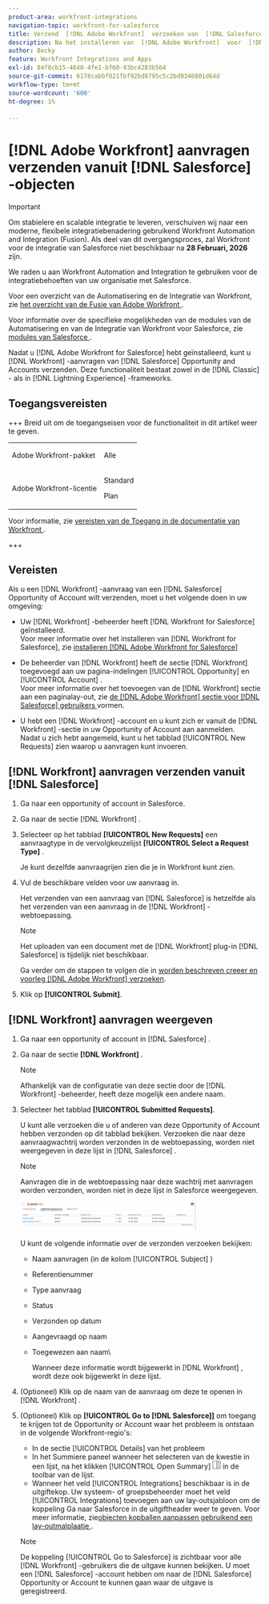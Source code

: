 ```yaml
---
product-area: workfront-integrations
navigation-topic: workfront-for-salesforce
title: Verzend  [!DNL Adobe Workfront]  verzoeken van  [!DNL Salesforce]  voorwerpen
description: Na het installeren van  [!DNL Adobe Workfront]  voor  [!DNL Salesforce], you can submit [!DNL Workfront]  verzoeken van  [!DNL Salesforce]  Kansen en Rekeningen. Deze functionaliteit is beschikbaar in zowel de raamwerken voor klassieke en bliksemervaring.
author: Becky
feature: Workfront Integrations and Apps
exl-id: 84f8cb15-4840-4fe1-bf60-93bc4283b564
source-git-commit: 6178cabbf021fbf92bd8795c5c2bd0346801d64d
workflow-type: tm+mt
source-wordcount: '600'
ht-degree: 1%

---
```


# [!DNL Adobe Workfront] aanvragen verzenden vanuit [!DNL Salesforce] -objecten

>[!IMPORTANT]
>
>Om stabielere en scalable integratie te leveren, verschuiven wij naar een moderne, flexibele integratiebenadering gebruikend Workfront Automation and Integration (Fusion). Als deel van dit overgangsproces, zal Workfront voor de integratie van Salesforce niet beschikbaar na **28 Februari, 2026** zijn.
>
>We raden u aan Workfront Automation and Integration te gebruiken voor de integratiebehoeften van uw organisatie met Salesforce.
>
>Voor een overzicht van de Automatisering en de Integratie van Workfront, zie [&#x200B; het overzicht van de Fusie van Adobe Workfront &#x200B;](https://experienceleague.adobe.com/nl/docs/workfront-fusion/using/get-started-with-fusion/understand-workfront-fusion/workfront-fusion-overview).
>
>Voor informatie over de specifieke mogelijkheden van de modules van de Automatisering en van de Integratie van Workfront voor Salesforce, zie [&#x200B; modules van Salesforce &#x200B;](https://experienceleague.adobe.com/nl/docs/workfront-fusion/using/references/apps-and-their-modules/third-party-app-connectors/salesforce-modules).

Nadat u [!DNL Adobe Workfront for Salesforce] hebt geïnstalleerd, kunt u [!DNL Workfront] -aanvragen van [!DNL Salesforce] Opportunity and Accounts verzenden. Deze functionaliteit bestaat zowel in de [!DNL Classic] - als in [!DNL Lightning Experience] -frameworks.

## Toegangsvereisten

+++ Breid uit om de toegangseisen voor de functionaliteit in dit artikel weer te geven.

<table style="table-layout:auto"> 
 <col> 
 <col> 
 <tbody> 
  <tr> 
   <td role="rowheader">Adobe Workfront-pakket</td> 
   <td> <p>Alle</p> </td> 
  </tr> 
  <tr> 
   <td role="rowheader">Adobe Workfront-licentie</td> 
   <td> <p>Standard</p>
   <p>Plan</p> </td> 
  </tr> 
 </tbody> 
</table>

Voor informatie, zie [&#x200B; vereisten van de Toegang in de documentatie van Workfront &#x200B;](/help/quicksilver/administration-and-setup/add-users/access-levels-and-object-permissions/access-level-requirements-in-documentation.md).

+++

## Vereisten

Als u een [!DNL Workfront] -aanvraag van een [!DNL Salesforce] Opportunity of Account wilt verzenden, moet u het volgende doen in uw omgeving:

* Uw [!DNL Workfront] -beheerder heeft [!DNL Workfront for Salesforce] geïnstalleerd.\
   Voor meer informatie over het installeren van [!DNL Workfront for Salesforce], zie [&#x200B; installeren  [!DNL Adobe Workfront for Salesforce]](../../workfront-integrations-and-apps/using-workfront-with-salesforce/install-workfront-for-salesforce.md)

* De beheerder van [!DNL Workfront] heeft de sectie [!DNL Workfront] toegevoegd aan uw pagina-indelingen [!UICONTROL Opportunity] en [!UICONTROL Account] .\
   Voor meer informatie over het toevoegen van de [!DNL Workfront] sectie aan een paginalay-out, zie [&#x200B; de  [!DNL Adobe Workfront]  sectie voor  [!DNL Salesforce]  gebruikers &#x200B;](../../workfront-integrations-and-apps/using-workfront-with-salesforce/configure-wf-section-for-salesforce-users.md) vormen.

* U hebt een [!DNL Workfront] -account en u kunt zich er vanuit de [!DNL Workfront] -sectie in uw Opportunity of Account aan aanmelden.\
   Nadat u zich hebt aangemeld, kunt u het tabblad [!UICONTROL New Requests] zien waarop u aanvragen kunt invoeren.

## [!DNL Workfront] aanvragen verzenden vanuit [!DNL Salesforce]

1. Ga naar een opportunity of account in Salesforce.
1. Ga naar de sectie [!DNL Workfront] .
1. Selecteer op het tabblad **[!UICONTROL New Requests]** een aanvraagtype in de vervolgkeuzelijst **[!UICONTROL Select a Request Type]** .

   Je kunt dezelfde aanvraagrijen zien die je in Workfront kunt zien.

1. Vul de beschikbare velden voor uw aanvraag in.

   Het verzenden van een aanvraag van [!DNL Salesforce] is hetzelfde als het verzenden van een aanvraag in de [!DNL Workfront] -webtoepassing.

   >[!NOTE]
   >
   >Het uploaden van een document met de [!DNL Workfront] plug-in [!DNL Salesforce] is tijdelijk niet beschikbaar.

   Ga verder om de stappen te volgen die in [&#x200B; worden beschreven creeer en voorleg  [!DNL Adobe Workfront]  verzoeken &#x200B;](../../manage-work/requests/create-requests/create-submit-requests.md).

1. Klik op **[!UICONTROL Submit]**.

## [!DNL Workfront] aanvragen weergeven

1. Ga naar een opportunity of account in [!DNL Salesforce] .
1. Ga naar de sectie **[!DNL Workfront]** .

   >[!NOTE]
   >
   >Afhankelijk van de configuratie van deze sectie door de [!DNL Workfront] -beheerder, heeft deze mogelijk een andere naam.

1. Selecteer het tabblad **[!UICONTROL Submitted Requests]**. 

   U kunt alle verzoeken die u of anderen van deze Opportunity of Account hebben verzonden op dit tabblad bekijken. Verzoeken die naar deze aanvraagwachtrij worden verzonden in de webtoepassing, worden niet weergegeven in deze lijst in [!DNL Salesforce] .

   >[!NOTE]
   >
   >Aanvragen die in de webtoepassing naar deze wachtrij met aanvragen worden verzonden, worden niet in deze lijst in Salesforce weergegeven.

   ![&#x200B; salesforce_submitted_Requests.png &#x200B;](assets/salesforce-submitted-requests-350x58.png)

   U kunt de volgende informatie over de verzonden verzoeken bekijken:

   * Naam aanvragen (in de kolom [!UICONTROL Subject] )
   * Referentienummer
   * Type aanvraag
   * Status
   * Verzonden op datum
   * Aangevraagd op naam
   * Toegewezen aan naam\

     Wanneer deze informatie wordt bijgewerkt in [!DNL Workfront] , wordt deze ook bijgewerkt in deze lijst.

1. (Optioneel) Klik op de naam van de aanvraag om deze te openen in [!DNL Workfront] .

1. (Optioneel) Klik op **[!UICONTROL Go to [!DNL Salesforce]]** om toegang te krijgen tot de Opportunity or Account waar het probleem is ontstaan in de volgende Workfront-regio&#39;s:

   * In de sectie [!UICONTROL Details] van het probleem
   * In het Summiere paneel wanneer het selecteren van de kwestie in een lijst, na het klikken [!UICONTROL Open Summary] ![&#x200B; Summiere het paneelpictogram van de Samenvatting &#x200B;](assets/summary-panel-icon.png) in de toolbar van de lijst.
   * Wanneer het veld [!UICONTROL Integrations] beschikbaar is in de uitgiftekop. Uw systeem- of groepsbeheerder moet het veld [!UICONTROL Integrations] toevoegen aan uw lay-outsjabloon om de koppeling Ga naar Salesforce in de uitgiftheader weer te geven. Voor meer informatie, zie [&#x200B; objecten kopballen aanpassen gebruikend een lay-outmalplaatje &#x200B;](../../administration-and-setup/customize-workfront/use-layout-templates/customize-object-headers.md).

   >[!NOTE]
   >
   >De koppeling [!UICONTROL Go to Salesforce] is zichtbaar voor alle [!DNL Workfront] -gebruikers die de uitgave kunnen bekijken. U moet een [!DNL Salesforce] -account hebben om naar de [!DNL Salesforce] Opportunity or Account te kunnen gaan waar de uitgave is geregistreerd.
